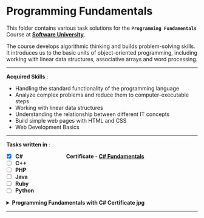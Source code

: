 # Programming Fundamentals

This folder contains various task solutions for the **`Programming Fundamentals`** Course at **[Software University](https://softuni.bg/)**.

The course develops algorithmic thinking and builds problem-solving skills. It introduces us to the basic units of object-oriented programming, including working with linear data structures, associative arrays and word processing.

---

**Acquired Skills** :
* Handling the standard functionality of the programming language
* Analyze complex problems and reduce them to computer-executable steps
* Working with linear data structures
* Understanding the relationship between different IT concepts
* Build simple web pages with HTML and CSS
* Web Development Basics

---

**Tasks written in** :
- [x] **C#** &nbsp;&nbsp;&nbsp;&nbsp;&nbsp;&nbsp;&nbsp;&nbsp;&nbsp;&nbsp;&nbsp;&nbsp;&nbsp;&nbsp;&nbsp;&nbsp;&nbsp;&nbsp;&nbsp;&nbsp;&nbsp;&nbsp;&nbsp;&nbsp;&nbsp;&nbsp;&nbsp; **Certificate - [C# Fundamentals](https://softuni.bg/certificates/details/69238/afab26e9)**
- [ ] **C++**
- [ ] **PHP**
- [ ] **Java**
- [ ] **Ruby**
- [ ] **Python**

<details>
  <summary><b>Programming Fundamentals with C# Certificate jpg</b></summary>
  <p align="center">
    <img src="https://raw.githubusercontent.com/radrex/SoftuniCourses/master/certificates/C%23%20Fundamentals.jpg">
  </p>
</details>

---

